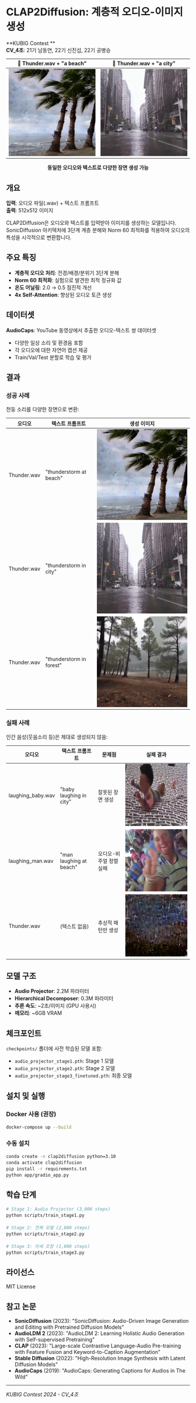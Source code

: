 # CLAP2Diffusion: 계층적 오디오-이미지 생성

**KUBIG Contest **  
**CV_4조**: 21기 남동연, 22기 신진섭, 22기 공병승

<div align="center">
  
| 🎵 Thunder.wav + "a beach" | 🎵 Thunder.wav + "a city" |
|:---:|:---:|
| ![Thunder Beach](assets/Thunder_beach.webp) | ![Thunder City](assets/Thunder_city.webp) |

**동일한 오디오와 텍스트로 다양한 장면 생성 가능**

</div>

## 개요

**입력**: 오디오 파일(.wav) + 텍스트 프롬프트  
**출력**: 512x512 이미지

CLAP2Diffusion은 오디오와 텍스트를 입력받아 이미지를 생성하는 모델입니다. SonicDiffusion 아키텍처에 3단계 계층 분해와 Norm 60 최적화를 적용하여 오디오의 특성을 시각적으로 변환합니다.

## 주요 특징

- **계층적 오디오 처리**: 전경/배경/분위기 3단계 분해
- **Norm 60 최적화**: 실험으로 발견한 최적 정규화 값
- **온도 어닐링**: 2.0 → 0.5 점진적 개선
- **4x Self-Attention**: 향상된 오디오 토큰 생성

## 데이터셋

**AudioCaps**: YouTube 동영상에서 추출한 오디오-텍스트 쌍 데이터셋
- 다양한 일상 소리 및 환경음 포함
- 각 오디오에 대한 자연어 캡션 제공
- Train/Val/Test 분할로 학습 및 평가

## 결과

### 성공 사례
천둥 소리를 다양한 장면으로 변환:

| 오디오 | 텍스트 프롬프트 | 생성 이미지 |
|--------|---------------|------------|
| Thunder.wav | "thunderstorm at beach" | ![](assets/Thunder_beach.webp) |
| Thunder.wav | "thunderstorm in city" | ![](assets/Thunder_city.webp) |
| Thunder.wav | "thunderstorm in forest" | ![](assets/Thunder_forest.webp) |

### 실패 사례
인간 음성(웃음소리 등)은 제대로 생성되지 않음:

| 오디오 | 텍스트 프롬프트 | 문제점 | 실패 결과 |
|--------|---------------|--------|----------|
| laughing_baby.wav | "baby laughing in city" | 잘못된 장면 생성 | ![](assets/laughing_baby_city.png) |
| laughing_man.wav | "man laughing at beach" | 오디오-비주얼 정렬 실패 | ![](assets/laughing_man_beach.png) |
| Thunder.wav | (텍스트 없음) | 추상적 패턴만 생성 | ![](assets/Thunder.webp) |

## 모델 구조

- **Audio Projector**: 2.2M 파라미터
- **Hierarchical Decomposer**: 0.3M 파라미터  
- **추론 속도**: ~2초/이미지 (GPU 사용시)
- **메모리**: ~6GB VRAM

## 체크포인트

`checkpoints/` 폴더에 사전 학습된 모델 포함:
- `audio_projector_stage1.pth`: Stage 1 모델
- `audio_projector_stage2.pth`: Stage 2 모델
- `audio_projector_stage3_finetuned.pth`: 최종 모델

## 설치 및 실행

### Docker 사용 (권장)
```bash
docker-compose up --build
```

### 수동 설치
```bash
conda create -n clap2diffusion python=3.10
conda activate clap2diffusion
pip install -r requirements.txt
python app/gradio_app.py
```

## 학습 단계

```bash
# Stage 1: Audio Projector (3,000 steps)
python scripts/train_stage1.py

# Stage 2: 전체 모델 (2,000 steps)
python scripts/train_stage2.py

# Stage 3: 미세 조정 (1,000 steps)
python scripts/train_stage3.py
```

## 라이선스

MIT License

## 참고 논문

- **SonicDiffusion** (2023): "SonicDiffusion: Audio-Driven Image Generation and Editing with Pretrained Diffusion Models"
- **AudioLDM 2** (2023): "AudioLDM 2: Learning Holistic Audio Generation with Self-supervised Pretraining"
- **CLAP** (2023): "Large-scale Contrastive Language-Audio Pre-training with Feature Fusion and Keyword-to-Caption Augmentation"
- **Stable Diffusion** (2022): "High-Resolution Image Synthesis with Latent Diffusion Models"
- **AudioCaps** (2019): "AudioCaps: Generating Captions for Audios in The Wild"

---
*KUBIG Contest 2024 - CV_4조*